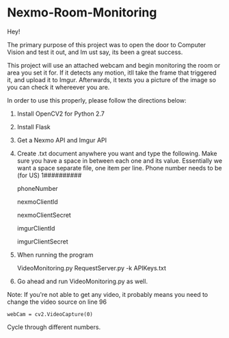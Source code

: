 # Nexmo-Room-Monitoring

Hey!

The primary purpose of this project was to open the door to Computer Vision and test it out, and Im ust say, its been a great success.

This project will use an attached webcam and begin monitoring the room or area you set it for. If it detects any motion, itll take the frame that triggered it, and upload it to Imgur. Afterwards, it texts you a picture of the image so you can check it whereever you are.

In order to use this properly, please follow the directions below:

1. Install OpenCV2 for Python 2.7
2. Install Flask
3. Get a Nexmo API and Imgur API
4. Create .txt document anywhere you want and type the following. Make sure you have a space in between each one and its value. Essentially we want a space separate file, one item per line. Phone number needs to be (for US) 1##########

    phoneNumber 
    
    nexmoClientId 
    
    nexmoClientSecret 
    
    imgurClientId 
    
    imgurClientSecret 
    
5. When running the program

    VideoMonitoring.py RequestServer.py -k APIKeys.txt
	
6. Go ahead and run VideoMonitoring.py as well.

Note: If you're not able to get any video, it probably means you need to change the video source on line 96

    webCam = cv2.VideoCapture(0)

Cycle through different numbers.
